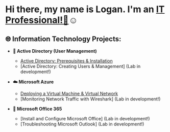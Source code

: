 <h1>Hi there, my name is Logan. I'm an <a href="https://www.linkedin.com/in/logan-starnes04/">IT Professional!👋</a>☺</h1>

<h2>🌐 Information Technology Projects:</h2>

- <b>🧩 Active Directory (User Management)</b>
  - [Active Directory: Prerequisites & Installation](https://github.com/loganstarnesIT/ad-prereqs)
  - [Active Directory: Creating Users & Management] (Lab in development!) 

- <b>☁️ Microsoft Azure</b>
  - [Deploying a Virtual Machine & Virtual Network](https://github.com/loganstarnesIT/azure-vm-deployment)
  - [Monitoring Network Traffic with Wireshark] (Lab in development!) 

- <b>📑 Microsoft Office 365</b>
  - [Install and Configure Microsoft Office] (Lab in development!)
  - [Troubleshooting Microsoft Outlook] (Lab in development!)
